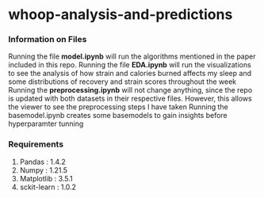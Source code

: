 # whoop-analysis-and-predictions

### Information on Files 
Running the file **model.ipynb** will run the algorithms mentioned in the paper included in this repo. 
Running the file **EDA.ipynb** will run the visualizations to see the analysis of how strain and calories burned affects my sleep and some distributions of recovery and strain scores throughout the week 
Running the **preprocessing.ipynb** will not change anything, since the repo is updated with both datasets in their respective files. However, this allows the viewer to see the preprocessing steps I have taken 
Running the basemodel.ipynb creates some basemodels to gain insights before hyperparamter tunning


### Requirements 
1. Pandas : 1.4.2
2. Numpy : 1.21.5
3. Matplotlib : 3.5.1
4. sckit-learn : 1.0.2

